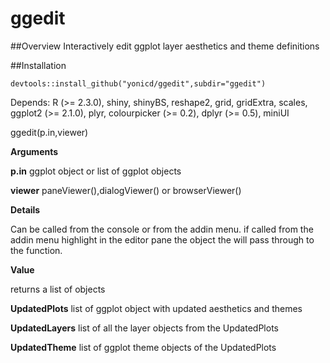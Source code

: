 # ggedit

##Overview
Interactively edit ggplot layer aesthetics and theme definitions

##Installation
```
devtools::install_github("yonicd/ggedit",subdir="ggedit")
```

Depends: R (>= 2.3.0), shiny, shinyBS, reshape2, grid, gridExtra, scales, ggplot2 (>= 2.1.0), plyr, colourpicker (>= 0.2), dplyr (>= 0.5), miniUI

ggedit(p.in,viewer)

**Arguments**

**p.in** ggplot object or list of ggplot objects

**viewer** paneViewer(),dialogViewer() or browserViewer()

**Details** 

Can be called from the console or from the addin menu. if called from the addin menu highlight in the editor pane the object the will pass through to the function.

**Value**

returns a list of objects

**UpdatedPlots** list of ggplot object with updated aesthetics and themes

**UpdatedLayers** list of all the layer objects from the UpdatedPlots

**UpdatedTheme** list of ggplot theme objects of the UpdatedPlots